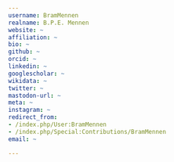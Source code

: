 ```yaml
---
username: BramMennen
realname: B.P.E. Mennen
website: ~
affiliation: ~
bio: ~
github: ~
orcid: ~
linkedin: ~
googlescholar: ~
wikidata: ~
twitter: ~
mastodon-url: ~
meta: ~
instagram: ~
redirect_from:
- /index.php/User:BramMennen
- /index.php/Special:Contributions/BramMennen
email: ~

---
```


